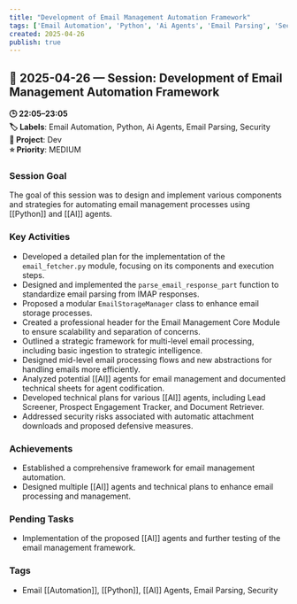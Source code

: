 ```yaml
---
title: "Development of Email Management Automation Framework"
tags: ['Email Automation', 'Python', 'Ai Agents', 'Email Parsing', 'Security']
created: 2025-04-26
publish: true
---
```


## 📅 2025-04-26 — Session: Development of Email Management Automation Framework

**🕒 22:05–23:05**  
**🏷️ Labels**: Email Automation, Python, Ai Agents, Email Parsing, Security  
**📂 Project**: Dev  
**⭐ Priority**: MEDIUM  


### Session Goal
The goal of this session was to design and implement various components and strategies for automating email management processes using [[Python]] and [[AI]] agents.

### Key Activities
- Developed a detailed plan for the implementation of the `email_fetcher.py` module, focusing on its components and execution steps.
- Designed and implemented the `parse_email_response_part` function to standardize email parsing from IMAP responses.
- Proposed a modular `EmailStorageManager` class to enhance email storage processes.
- Created a professional header for the Email Management Core Module to ensure scalability and separation of concerns.
- Outlined a strategic framework for multi-level email processing, including basic ingestion to strategic intelligence.
- Designed mid-level email processing flows and new abstractions for handling emails more efficiently.
- Analyzed potential [[AI]] agents for email management and documented technical sheets for agent codification.
- Developed technical plans for various [[AI]] agents, including Lead Screener, Prospect Engagement Tracker, and Document Retriever.
- Addressed security risks associated with automatic attachment downloads and proposed defensive measures.

### Achievements
- Established a comprehensive framework for email management automation.
- Designed multiple [[AI]] agents and technical plans to enhance email processing and management.

### Pending Tasks
- Implementation of the proposed [[AI]] agents and further testing of the email management framework.

### Tags
- Email [[Automation]], [[Python]], [[AI]] Agents, Email Parsing, Security
